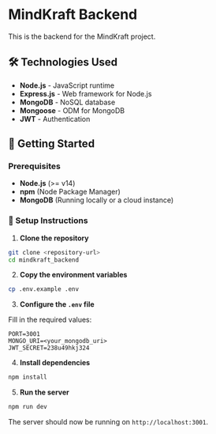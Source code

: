 # MindKraft Backend

This is the backend for the MindKraft project.

## 🛠️ Technologies Used

- **Node.js** - JavaScript runtime
- **Express.js** - Web framework for Node.js
- **MongoDB** - NoSQL database
- **Mongoose** - ODM for MongoDB
- **JWT** - Authentication

## 🚀 Getting Started

### Prerequisites

- **Node.js** (>= v14)
- **npm** (Node Package Manager)
- **MongoDB** (Running locally or a cloud instance)

### 🔧 Setup Instructions

1. **Clone the repository**

```sh
git clone <repository-url>
cd mindkraft_backend
```

2. **Copy the environment variables**

```sh
cp .env.example .env
```

3. **Configure the `.env` file**

Fill in the required values:

```env
PORT=3001
MONGO_URI=<your_mongodb_uri>
JWT_SECRET=238u49hkj324
```

4. **Install dependencies**

```sh
npm install
```

5. **Run the server**

```sh
npm run dev
```

The server should now be running on `http://localhost:3001`.

